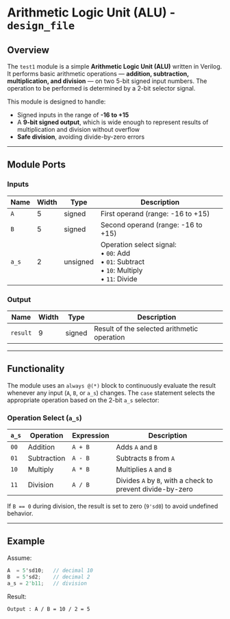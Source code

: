 # Arithmetic Logic Unit (ALU) - `design_file`

## Overview

The `test1` module is a simple **Arithmetic Logic Unit (ALU)** written in Verilog. It performs basic arithmetic operations — **addition, subtraction, multiplication, and division** — on two 5-bit signed input numbers. The operation to be performed is determined by a 2-bit selector signal.

This module is designed to handle:
- Signed inputs in the range of **-16 to +15**
- A **9-bit signed output**, which is wide enough to represent results of multiplication and division without overflow
- **Safe division**, avoiding divide-by-zero errors

---

## Module Ports

### Inputs

| Name | Width | Type    | Description |
|------|-------|---------|-------------|
| `A`  | 5     | signed  | First operand (range: -16 to +15) |
| `B`  | 5     | signed  | Second operand (range: -16 to +15) |
| `a_s`| 2     | unsigned| Operation select signal:<br>• `00`: Add<br>• `01`: Subtract<br>• `10`: Multiply<br>• `11`: Divide |

### Output

| Name    | Width | Type    | Description |
|---------|-------|---------|-------------|
| `result`| 9     | signed  | Result of the selected arithmetic operation |

---

## Functionality

The module uses an `always @(*)` block to continuously evaluate the result whenever any input (`A`, `B`, or `a_s`) changes. The `case` statement selects the appropriate operation based on the 2-bit `a_s` selector:

### Operation Select (`a_s`)

| `a_s` | Operation  | Expression   | Description |
|--------|------------|--------------|-------------|
| `00`   | Addition   | `A + B`      | Adds `A` and `B` |
| `01`   | Subtraction| `A - B`      | Subtracts `B` from `A` |
| `10`   | Multiply   | `A * B`      | Multiplies `A` and `B` |
| `11`   | Division   | `A / B`      | Divides `A` by `B`, with a check to prevent divide-by-zero |

If `B == 0` during division, the result is set to zero (`9'sd0`) to avoid undefined behavior.

---

## Example

Assume:
```verilog
A  = 5'sd10;   // decimal 10
B  = 5'sd2;    // decimal 2
a_s = 2'b11;   // division
```
Result:
```output
Output : A / B = 10 / 2 = 5
```
